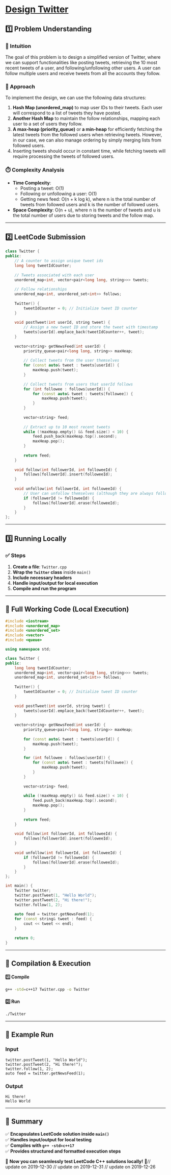 # **[Design Twitter](https://leetcode.com/problems/design-twitter/description/)**  

## **1️⃣ Problem Understanding**  
### **📌 Intuition**  
The goal of this problem is to design a simplified version of Twitter, where we can support functionalities like posting tweets, retrieving the 10 most recent tweets of a user, and following/unfollowing other users. A user can follow multiple users and receive tweets from all the accounts they follow.

### **🚀 Approach**  
To implement the design, we can use the following data structures:  
1. **Hash Map (unordered_map)** to map user IDs to their tweets. Each user will correspond to a list of tweets they have posted.
2. **Another Hash Map** to maintain the follow relationships, mapping each user to a set of users they follow.
3. **A max-heap (priority_queue)** or **a min-heap** for efficiently fetching the latest tweets from the followed users when retrieving tweets. However, in our case, we can also manage ordering by simply merging lists from followed users.
4. Inserting tweets should occur in constant time, while fetching tweets will require processing the tweets of followed users.

### **⏱️ Complexity Analysis**  
- **Time Complexity**:  
  - Posting a tweet: O(1)  
  - Following or unfollowing a user: O(1)  
  - Getting news feed: O(n + k log k), where n is the total number of tweets from followed users and k is the number of followed users.  
- **Space Complexity**: O(n + u), where n is the number of tweets and u is the total number of users due to storing tweets and the follow map.

---  

## **2️⃣ LeetCode Submission**  
```cpp
class Twitter {
public:
    // A counter to assign unique tweet ids
    long long tweetIdCounter;
    
    // Tweets associated with each user
    unordered_map<int, vector<pair<long long, string>>> tweets;
    
    // Follow relationships
    unordered_map<int, unordered_set<int>> follows;
    
    Twitter() {
        tweetIdCounter = 0; // Initialize tweet ID counter
    }
    
    void postTweet(int userId, string tweet) {
        // Assign a new tweet ID and store the tweet with timestamp
        tweets[userId].emplace_back(tweetIdCounter++, tweet);
    }
    
    vector<string> getNewsFeed(int userId) {
        priority_queue<pair<long long, string>> maxHeap;
        
        // Collect tweets from the user themselves
        for (const auto& tweet : tweets[userId]) {
            maxHeap.push(tweet);
        }
        
        // Collect tweets from users that userId follows
        for (int followee : follows[userId]) {
            for (const auto& tweet : tweets[followee]) {
                maxHeap.push(tweet);
            }
        }
        
        vector<string> feed;
        
        // Extract up to 10 most recent tweets
        while (!maxHeap.empty() && feed.size() < 10) {
            feed.push_back(maxHeap.top().second);
            maxHeap.pop();
        }
        
        return feed;
    }
    
    void follow(int followerId, int followeeId) {
        follows[followerId].insert(followeeId);
    }
    
    void unfollow(int followerId, int followeeId) {
        // User can unfollow themselves (although they are always following)
        if (followerId != followeeId) {
            follows[followerId].erase(followeeId);
        }
    }
};
```  

---  

## **3️⃣ Running Locally**  
### **✅ Steps**  
1. **Create a file**: `Twitter.cpp`  
2. **Wrap the `Twitter` class** inside `main()`  
3. **Include necessary headers**  
4. **Handle input/output for local execution**  
5. **Compile and run the program**  

---  

## **📝 Full Working Code (Local Execution)**  
```cpp
#include <iostream>
#include <unordered_map>
#include <unordered_set>
#include <vector>
#include <queue>

using namespace std;

class Twitter {
public:
    long long tweetIdCounter;
    unordered_map<int, vector<pair<long long, string>>> tweets;
    unordered_map<int, unordered_set<int>> follows;
    
    Twitter() {
        tweetIdCounter = 0; // Initialize tweet ID counter
    }
    
    void postTweet(int userId, string tweet) {
        tweets[userId].emplace_back(tweetIdCounter++, tweet);
    }
    
    vector<string> getNewsFeed(int userId) {
        priority_queue<pair<long long, string>> maxHeap;
        
        for (const auto& tweet : tweets[userId]) {
            maxHeap.push(tweet);
        }

        for (int followee : follows[userId]) {
            for (const auto& tweet : tweets[followee]) {
                maxHeap.push(tweet);
            }
        }
        
        vector<string> feed;
        
        while (!maxHeap.empty() && feed.size() < 10) {
            feed.push_back(maxHeap.top().second);
            maxHeap.pop();
        }
        
        return feed;
    }
    
    void follow(int followerId, int followeeId) {
        follows[followerId].insert(followeeId);
    }
    
    void unfollow(int followerId, int followeeId) {
        if (followerId != followeeId) {
            follows[followerId].erase(followeeId);
        }
    }
};

int main() {
    Twitter twitter;
    twitter.postTweet(1, "Hello World");
    twitter.postTweet(2, "Hi there!");
    twitter.follow(1, 2);
    
    auto feed = twitter.getNewsFeed(1);
    for (const string& tweet : feed) {
        cout << tweet << endl;
    }
    
    return 0;
}  
```  

---  

## **🔧 Compilation & Execution**  
#### **1️⃣ Compile**  
```bash
g++ -std=c++17 Twitter.cpp -o Twitter
```  

#### **2️⃣ Run**  
```bash
./Twitter
```  

---  

## **🎯 Example Run**  
### **Input**  
```
twitter.postTweet(1, "Hello World");
twitter.postTweet(2, "Hi there!");
twitter.follow(1, 2);
auto feed = twitter.getNewsFeed(1);
```  
### **Output**  
```
Hi there!
Hello World
```  

---  

## **📌 Summary**  
✅ **Encapsulates LeetCode solution inside `main()`**  
✅ **Handles input/output for local testing**  
✅ **Compiles with `g++ -std=c++17`**  
✅ **Provides structured and formatted execution steps**  

🚀 **Now you can seamlessly test LeetCode C++ solutions locally!** 🚀// update on 2019-12-30
// update on 2019-12-31
// update on 2019-12-26

